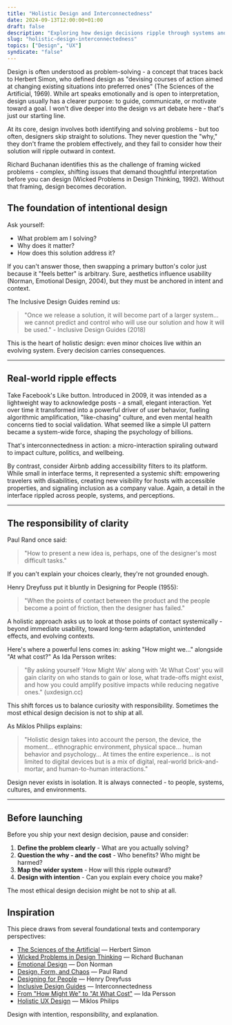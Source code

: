 ```yaml
---
title: "Holistic Design and Interconnectedness"
date: 2024-09-13T12:00:00+01:00
draft: false
description: "Exploring how design decisions ripple through systems and the importance of considering interconnectedness in our work."
slug: "holistic-design-interconnectedness"
topics: ["Design", "UX"]
syndicate: "false"
---
```


Design is often understood as problem-solving - a concept that traces back to Herbert Simon, who defined design as "devising courses of action aimed at changing existing situations into preferred ones" (The Sciences of the Artificial, 1969). While art speaks emotionally and is open to interpretation, design usually has a clearer purpose: to guide, communicate, or motivate toward a goal. I won't dive deeper into the design vs art debate here - that's just our starting line.

At its core, design involves both identifying and solving problems - but too often, designers skip straight to solutions. They never question the "why," they don't frame the problem effectively, and they fail to consider how their solution will ripple outward in context.

Richard Buchanan identifies this as the challenge of framing wicked problems - complex, shifting issues that demand thoughtful interpretation before you can design (Wicked Problems in Design Thinking, 1992). Without that framing, design becomes decoration.

## The foundation of intentional design

Ask yourself:
- What problem am I solving?
- Why does it matter?
- How does this solution address it?

If you can't answer those, then swapping a primary button's color just because it "feels better" is arbitrary. Sure, aesthetics influence usability (Norman, Emotional Design, 2004), but they must be anchored in intent and context.

The Inclusive Design Guides remind us:

> "Once we release a solution, it will become part of a larger system… we cannot predict and control who will use our solution and how it will be used." - Inclusive Design Guides (2018)

This is the heart of holistic design: even minor choices live within an evolving system. Every decision carries consequences.

---

## Real-world ripple effects

Take Facebook's Like button. Introduced in 2009, it was intended as a lightweight way to acknowledge posts - a small, elegant interaction. Yet over time it transformed into a powerful driver of user behavior, fueling algorithmic amplification, "like-chasing" culture, and even mental health concerns tied to social validation. What seemed like a simple UI pattern became a system-wide force, shaping the psychology of billions.

That's interconnectedness in action: a micro-interaction spiraling outward to impact culture, politics, and wellbeing.

By contrast, consider Airbnb adding accessibility filters to its platform. While small in interface terms, it represented a systemic shift: empowering travelers with disabilities, creating new visibility for hosts with accessible properties, and signaling inclusion as a company value. Again, a detail in the interface rippled across people, systems, and perceptions.

---

## The responsibility of clarity

Paul Rand once said:

> "How to present a new idea is, perhaps, one of the designer's most difficult tasks."

If you can't explain your choices clearly, they're not grounded enough.

Henry Dreyfuss put it bluntly in Designing for People (1955):

> "When the points of contact between the product and the people become a point of friction, then the designer has failed."

A holistic approach asks us to look at those points of contact systemically - beyond immediate usability, toward long-term adaptation, unintended effects, and evolving contexts.

Here's where a powerful lens comes in: asking "How might we…" alongside "At what cost?" As Ida Persson writes:

> "By asking yourself 'How Might We' along with 'At What Cost' you will gain clarity on who stands to gain or lose, what trade-offs might exist, and how you could amplify positive impacts while reducing negative ones." (uxdesign.cc)

This shift forces us to balance curiosity with responsibility. Sometimes the most ethical design decision is not to ship at all.

As Miklos Philips explains:

> "Holistic design takes into account the person, the device, the moment… ethnographic environment, physical space… human behavior and psychology… At times the entire experience… is not limited to digital devices but is a mix of digital, real-world brick-and-mortar, and human-to-human interactions."

Design never exists in isolation. It is always connected - to people, systems, cultures, and environments.

---

## Before launching

Before you ship your next design decision, pause and consider:

1. **Define the problem clearly** - What are you actually solving?
2. **Question the why - and the cost** - Who benefits? Who might be harmed?
3. **Map the wider system** - How will this ripple outward?
4. **Design with intention** - Can you explain every choice you make?

The most ethical design decision might be not to ship at all.

## Inspiration

This piece draws from several foundational texts and contemporary perspectives:

- [The Sciences of the Artificial](https://mitpress.mit.edu/9780262691918/the-sciences-of-the-artificial/) — Herbert Simon
- [Wicked Problems in Design Thinking](https://www.jstor.org/stable/1511637) — Richard Buchanan  
- [Emotional Design](https://www.normanandcompany.com/emotional-design/) — Don Norman
- [Design, Form, and Chaos](https://yalebooks.yale.edu/book/9780300055532/design-form-and-chaos/) — Paul Rand
- [Designing for People](https://www.goodreads.com/book/show/1576579.Designing_for_People) — Henry Dreyfuss
- [Inclusive Design Guides](https://guide.inclusivedesign.ca/) — Interconnectedness
- [From "How Might We" to "At What Cost"](https://uxdesign.cc/from-how-might-we-to-at-what-cost-9a9fb4d7e5b) — Ida Persson
- [Holistic UX Design](https://www.toptal.com/designers/ux/holistic-ux-design) — Miklos Philips

Design with intention, responsibility, and explanation.

